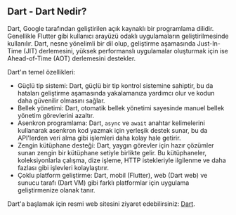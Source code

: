 ## Dart - Dart Nedir?

Dart, Google tarafından geliştirilen açık kaynaklı bir programlama dilidir. Genellikle Flutter gibi kullanıcı arayüzü odaklı uygulamaların geliştirilmesinde kullanılır. Dart, nesne yönelimli bir dil olup, geliştirme aşamasında Just-In-Time (JIT) derlemesini, yüksek performanslı uygulamalar oluşturmak için ise Ahead-of-Time (AOT) derlemesini destekler.

Dart'ın temel özellikleri:
- Güçlü tip sistemi: Dart, güçlü bir tip kontrol sistemine sahiptir, bu da hataları geliştirme aşamasında yakalamanıza yardımcı olur ve kodun daha güvenilir olmasını sağlar.
- Bellek yönetimi: Dart, otomatik bellek yönetimi sayesinde manuel bellek yönetim görevlerini azaltır.
- Asenkron programlama: Dart, `async` ve `await` anahtar kelimelerini kullanarak asenkron kod yazmak için yerleşik destek sunar, bu da API'lerden veri alma gibi işlemleri daha kolay hale getirir.
- Zengin kütüphane desteği: Dart, yaygın görevler için hazır çözümler sunan zengin bir kütüphane setiyle birlikte gelir. Bu kütüphaneler, koleksiyonlarla çalışma, dize işleme, HTTP istekleriyle ilgilenme ve daha fazlası gibi işlevleri kolaylaştırır.
- Çoklu platform geliştirme: Dart, mobil (Flutter), web (Dart web) ve sunucu tarafı (Dart VM) gibi farklı platformlar için uygulama geliştirmenize olanak tanır.

Dart'a başlamak için resmi web sitesini ziyaret edebilirsiniz: [Dart](https://dart.dev).